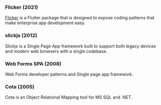 ### Flicker (2021)
[Flicker](https://pub.dev/packages/flutter_flicker) is a Flutter package that is designed to expose coding patterns that make enterprise app development easy.
 
### slickjs (2012)
Slickjs is a Single Page App framework built to support both legacy devices and modern web browsers with a single codebase.
 
### Web Forms SPA (2008)
Web Forms developer patterns and Single page app framework.
 
### Cota (2005)
Cota is an Object Relational Mapping tool for MS SQL and .NET.